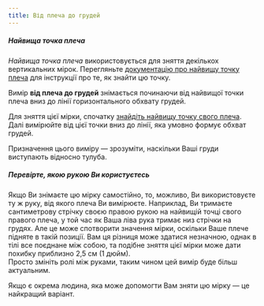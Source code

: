 ```yaml
---
title: Від плеча до грудей
---
```


<Note>

##### Найвища точка плеча

_Найвища точка плеча_ використовується для зняття декількох вертикальних мірок.
Перегляньте [документацію про найвищу точку плеча](/docs/measurements/hps/) для інструкції про те, як знайти цю точку.

</Note>

Вимір **від плеча до грудей** знімається починаючи від найвищої точки плеча вниз до лінії горизонтального обхвату грудей.

Для зняття цієї мірки, спочатку [знайдіть найвищу точку свого плеча](/docs/measurements/hps/). Далі вимірюйте від цієї точки вниз до лінії, яка умовно формує обхват грудей.

Призначення цього виміру — зрозуміти, наскільки Ваші груди виступають відносно тулуба.

<Tip>

##### Перевірте, якою рукою Ви користуєтесь

Якщо Ви знімаєте цю мірку самостійно, то, можливо, Ви використовуєте ту ж руку, від якого плеча Ви вимірюєте. Наприклад, Ви тримаєте сантиметрову стрічку своєю правою рукою на найвищій точці свого правого плеча, у той час як Ваша ліва рука тримає низ стрічки на грудях.
Але це може спотворити значення мірки, оскільки Ваше плече підняте в такій позиції.
Вам ця різниця може здатися незначною, однак в тілі все поєднане між собою, та подібне зняття цієї мірки може дати похибку приблизно 2,5 см (1 дюйм).  
Просто змініть ролі між руками, таким чином цей вимір буде більш актуальним.

Якщо є окрема людина, яка може допомогти Вам зняти цю мірку — це найкращий варіант.

</Tip>
